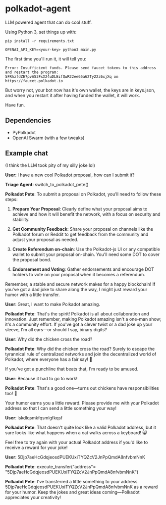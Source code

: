 # polkadot-agent

LLM powered agent that can do cool stuff.

Using Python 3, set things up with:

```
pip install -r requirements.txt

OPENAI_API_KEY=<your-key> python3 main.py
```

The first time you'll run it, it will tell you: 

```
Error: Insufficient funds. Please send faucet tokens to this address and restart the program: 5FRhzfdZE7pvAS3FxX24uDLEifQwR22ee65a62Ty22z6xjXq on https://faucet.polkadot.io
```

But worry not, your bot now has it's own wallet, the keys are in keys.json, and when you restart it after having funded the wallet, it will work.

Have fun. 


## Dependencies

- PyPolkadot
- OpenAI Swarm (with a few tweaks)


## Example chat

(I think the LLM took pity of my silly joke lol)

**User**: I have a new cool Polkadot proposal, how can I submit it?

**Triage Agent**: switch_to_polkadot_pete()

**Polkadot Pete**: To submit a proposal on Polkadot, you'll need to follow these steps:

1. **Prepare Your Proposal**: Clearly define what your proposal aims to achieve and how it will benefit the network, with a focus on security and stability.

2. **Get Community Feedback**: Share your proposal on channels like the Polkadot forum or Reddit to get feedback from the community and adjust your proposal as needed.

3. **Create Referendum on-chain**: Use the Polkadot-js UI or any compatible wallet to submit your proposal on-chain. You'll need some DOT to cover the proposal bond.

4. **Endorsement and Voting**: Gather endorsements and encourage DOT holders to vote on your proposal when it becomes a referendum.

Remember, a stable and secure network makes for a happy blockchain! If you've got a dad joke to share along the way, I might just reward your humor with a little transfer.


**User**: Great, I want to make Polkadot amazing.


**Polkadot Pete**: That's the spirit! Polkadot is all about collaboration and innovation. Just remember, making Polkadot amazing isn't a one-man show; it's a community effort. If you've got a clever twist or a dad joke up your sleeve, I'm all ears—or should I say, binary digits?

**User**: Why did the chicken cross the road?

**Polkadot Pete**: Why did the chicken cross the road? Surely to escape the tyrannical rule of centralized networks and join the decentralized world of Polkadot, where everyone has a fair say! 🐔

If you've got a punchline that beats that, I'm ready to be amused.


**User**: Because it had to go to work!


**Polkadot Pete**: That's a good one—turns out chickens have responsibilities too! 🐔

Your humor earns you a little reward. Please provide me with your Polkadot address so that I can send a little something your way!

**User**: lskdlqsmkfqsmlgfkqsf

**Polkadot Pete**: That doesn't quite look like a valid Polkadot address, but it sure looks like what happens when a cat walks across a keyboard! 😸

Feel free to try again with your actual Polkadot address if you'd like to receive a reward for your joke!


**User**: 5Djp7aeHcGdqjeosdPUEKUxiTYQZcV2JnPpQmdA8nfvbmNnK


**Polkadot Pete**: execute_transfer("address"= "5Djp7aeHcGdqjeosdPUEKUxiTYQZcV2JnPpQmdA8nfvbmNnK")

**Polkadot Pete**: I've transferred a little something to your address 5Djp7aeHcGdqjeosdPUEKUxiTYQZcV2JnPpQmdA8nfvbmNnK as a reward for your humor. Keep the jokes and great ideas coming—Polkadot appreciates your creativity!